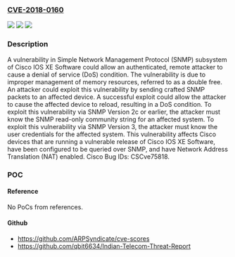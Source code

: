 ### [CVE-2018-0160](https://cve.mitre.org/cgi-bin/cvename.cgi?name=CVE-2018-0160)
![](https://img.shields.io/static/v1?label=Product&message=Cisco%20IOS%20XE&color=blue)
![](https://img.shields.io/static/v1?label=Version&message=Cisco%20IOS%20XE%20&color=brightgreen)
![](https://img.shields.io/static/v1?label=Vulnerability&message=CWE-415&color=brightgreen)

### Description

A vulnerability in Simple Network Management Protocol (SNMP) subsystem of Cisco IOS XE Software could allow an authenticated, remote attacker to cause a denial of service (DoS) condition. The vulnerability is due to improper management of memory resources, referred to as a double free. An attacker could exploit this vulnerability by sending crafted SNMP packets to an affected device. A successful exploit could allow the attacker to cause the affected device to reload, resulting in a DoS condition. To exploit this vulnerability via SNMP Version 2c or earlier, the attacker must know the SNMP read-only community string for an affected system. To exploit this vulnerability via SNMP Version 3, the attacker must know the user credentials for the affected system. This vulnerability affects Cisco devices that are running a vulnerable release of Cisco IOS XE Software, have been configured to be queried over SNMP, and have Network Address Translation (NAT) enabled. Cisco Bug IDs: CSCve75818.

### POC

#### Reference
No PoCs from references.

#### Github
- https://github.com/ARPSyndicate/cve-scores
- https://github.com/qbit6634/Indian-Telecom-Threat-Report

